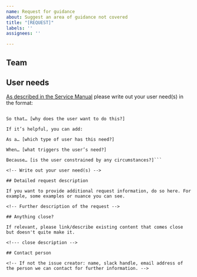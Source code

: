 ```yaml
---
name: Request for guidance
about: Suggest an area of guidance not covered
title: "[REQUEST]"
labels: ''
assignees: ''

---
```


## Team

<!--- Full team name and where within the MoJ it is placed -->

## User needs

[As described in the Service Manual](https://www.gov.uk/service-manual/user-research/start-by-learning-user-needs#writing-user-needs) please write out your user need(s) in the format:

```I need/want/expect to… [what does the user want to do?]

So that… [why does the user want to do this?]

If it’s helpful, you can add:

As a… [which type of user has this need?]

When… [what triggers the user’s need?]

Because… [is the user constrained by any circumstances?]```

<!-- Write out your user need(s) -->

## Detailed request description

If you want to provide additional request information, do so here. For example, some examples or nuance you can see.

<!-- Further description of the request -->

## Anything close?

If relevant, please link/describe existing content that comes close but doesn't quite make it.

<!--- close description -->

## Contact person

<!-- If not the issue creator: name, slack handle, email address of the person we can contact for further information. -->
